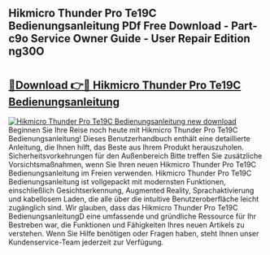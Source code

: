 ## Hikmicro Thunder Pro Te19C Bedienungsanleitung PDf Free Download - Part-c9o Service Owner Guide - User Repair Edition ng30O

# <h2><a href="http://df20z8g.blite.top/?on=Hikmicro+Thunder+Pro+Te19C+Bedienungsanleitung">🔗Download 👉🔴 Hikmicro Thunder Pro Te19C Bedienungsanleitung</a></h2>

[![Hikmicro Thunder Pro Te19C Bedienungsanleitung new download](https://i.imgur.com/lujVjoI.png)](http://df20z8g.blite.top/?on=Hikmicro+Thunder+Pro+Te19C+Bedienungsanleitung)
Beginnen Sie Ihre Reise noch heute mit Hikmicro Thunder Pro Te19C Bedienungsanleitung! Dieses Benutzerhandbuch enthält eine detaillierte Anleitung, die Ihnen hilft, das Beste aus Ihrem Produkt herauszuholen. Sicherheitsvorkehrungen für den Außenbereich Bitte treffen Sie zusätzliche Vorsichtsmaßnahmen, wenn Sie Ihren neuen Hikmicro Thunder Pro Te19C Bedienungsanleitung im Freien verwenden. Hikmicro Thunder Pro Te19C Bedienungsanleitung ist vollgepackt mit modernsten Funktionen, einschließlich Gesichtserkennung, Augmented Reality, Sprachaktivierung und kabellosem Laden, die alle über die intuitive Benutzeroberfläche leicht zugänglich sind. Wir glauben, dass das Hikmicro Thunder Pro Te19C BedienungsanleitungD eine umfassende und gründliche Ressource für Ihr Bestreben war, die Funktionen und Fähigkeiten Ihres neuen Artikels zu verstehen. Wenn Sie Hilfe benötigen oder Fragen haben, steht Ihnen unser Kundenservice-Team jederzeit zur Verfügung.
